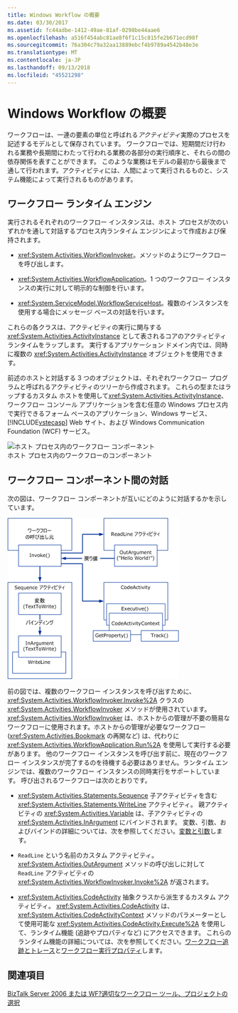 ```yaml
---
title: Windows Workflow の概要
ms.date: 03/30/2017
ms.assetid: fc44adbe-1412-49ae-81af-0298be44aae6
ms.openlocfilehash: a516f454abc81ae8f6f1c15c815fe2b671ecd98f
ms.sourcegitcommit: 76a304c79a32aa13889ebcf4b9789a4542b48e3e
ms.translationtype: MT
ms.contentlocale: ja-JP
ms.lasthandoff: 09/13/2018
ms.locfileid: "45521298"
---
```

# <a name="windows-workflow-overview"></a>Windows Workflow の概要
ワークフローは、一連の要素の単位と呼ばれる*アクティビティ*実際のプロセスを記述するモデルとして保存されています。 ワークフローでは、短期間だけ行われる業務や長期間にわたって行われる業務の各部分の実行順序と、それらの間の依存関係を表すことができます。 このような業務はモデルの最初から最後まで通して行われます。アクティビティには、人間によって実行されるものと、システム機能によって実行されるものがあります。  
  
## <a name="workflow-run-time-engine"></a>ワークフロー ランタイム エンジン  
 実行されるそれぞれのワークフロー インスタンスは、ホスト プロセスが次のいずれかを通して対話するプロセス内ランタイム エンジンによって作成および保持されます。  
  
-   <xref:System.Activities.WorkflowInvoker>。メソッドのようにワークフローを呼び出します。  
  
-   <xref:System.Activities.WorkflowApplication>。1 つのワークフロー インスタンスの実行に対して明示的な制御を行います。  
  
-   <xref:System.ServiceModel.WorkflowServiceHost>。複数のインスタンスを使用する場合にメッセージ ベースの対話を行います。  
  
 これらの各クラスは、アクティビティの実行に関与する <xref:System.Activities.ActivityInstance> として表されるコアのアクティビティ ランタイムをラップします。 実行するアプリケーション ドメイン内では、同時に複数の <xref:System.Activities.ActivityInstance> オブジェクトを使用できます。  
  
 前述のホストと対話する 3 つのオブジェクトは、それぞれワークフロー プログラムと呼ばれるアクティビティのツリーから作成されます。 これらの型またはラップするカスタム ホストを使用して<xref:System.Activities.ActivityInstance>、ワークフロー コンソール アプリケーションを含む任意の Windows プロセス内で実行できるフォーム ベースのアプリケーション、Windows サービス、 [!INCLUDE[vstecasp](../../../includes/vstecasp-md.md)] Web サイト、および Windows Communication Foundation (WCF) サービス。  
  
 ![ホスト プロセス内のワークフロー コンポーネント](../../../docs/framework/windows-workflow-foundation/media/44c79d1d-178b-4487-87ed-3e33015a3842.gif "44c79d1d-178b-4487-87ed-3e33015a3842")  
ホスト プロセス内のワークフローのコンポーネント  
  
## <a name="interaction-between-workflow-components"></a>ワークフロー コンポーネント間の対話  
 次の図は、ワークフロー コンポーネントが互いにどのように対話するかを示しています。  
  
 ![ワークフローの相互作用](../../../docs/framework/windows-workflow-foundation/media/workflowinteraction.gif "WorkflowInteraction")  
  
 前の図では、複数のワークフロー インスタンスを呼び出すために、<xref:System.Activities.WorkflowInvoker.Invoke%2A> クラスの <xref:System.Activities.WorkflowInvoker> メソッドが使用されています。 <xref:System.Activities.WorkflowInvoker> は、ホストからの管理が不要の簡易なワークフローに使用されます。ホストからの管理が必要なワークフロー (<xref:System.Activities.Bookmark> の再開など) は、代わりに <xref:System.Activities.WorkflowApplication.Run%2A> を使用して実行する必要があります。 他のワークフロー インスタンスを呼び出す前に、現在のワークフロー インスタンスが完了するのを待機する必要はありません。ランタイム エンジンでは、複数のワークフロー インスタンスの同時実行をサポートしています。  呼び出されるワークフローは次のとおりです。  
  
-   <xref:System.Activities.Statements.Sequence> 子アクティビティを含む <xref:System.Activities.Statements.WriteLine> アクティビティ。 親アクティビティの <xref:System.Activities.Variable> は、子アクティビティの <xref:System.Activities.InArgument> にバインドされます。 変数、引数、およびバインドの詳細については、次を参照してください。[変数と引数](../../../docs/framework/windows-workflow-foundation/variables-and-arguments.md)します。  
  
-   `ReadLine` という名前のカスタム アクティビティ。 <xref:System.Activities.OutArgument> メソッドの呼び出しに対して `ReadLine` アクティビティの <xref:System.Activities.WorkflowInvoker.Invoke%2A> が返されます。  
  
-   <xref:System.Activities.CodeActivity> 抽象クラスから派生するカスタム アクティビティ。 <xref:System.Activities.CodeActivity> は、<xref:System.Activities.CodeActivityContext> メソッドのパラメーターとして使用可能な <xref:System.Activities.CodeActivity.Execute%2A> を使用して、ランタイム機能 (追跡やプロパティなど) にアクセスできます。 これらのランタイム機能の詳細については、次を参照してください。[ワークフロー追跡とトレース](../../../docs/framework/windows-workflow-foundation/workflow-tracking-and-tracing.md)と[ワークフロー実行プロパティ](../../../docs/framework/windows-workflow-foundation/workflow-execution-properties.md)します。  
  
## <a name="see-also"></a>関連項目  
 [BizTalk Server 2006 または WF?適切なワークフロー ツール、プロジェクトの選択](https://go.microsoft.com/fwlink/?LinkId=154901)
